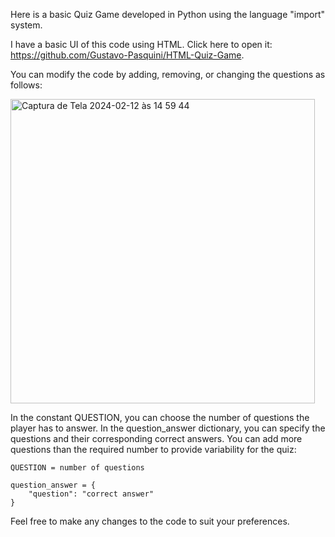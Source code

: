 Here is a basic Quiz Game developed in Python using the language "import" system.

I have a basic UI of this code using HTML.
Click here to open it: https://github.com/Gustavo-Pasquini/HTML-Quiz-Game.

You can modify the code by adding, removing, or changing the questions as follows:

<img width="487" alt="Captura de Tela 2024-02-12 às 14 59 44" src="https://github.com/Gustavo-Pasquini/Python-Quiz-Game/assets/131202276/ea86814d-9677-4a57-87d0-c8f0b2a539fc">

In the constant QUESTION, you can choose the number of questions the player has to answer. In the question_answer dictionary, you can specify the questions and their corresponding correct answers. You can add more questions than the required number to provide variability for the quiz:

	QUESTION = number of questions

	question_answer = {
		"question": "correct answer"
	}

Feel free to make any changes to the code to suit your preferences.
